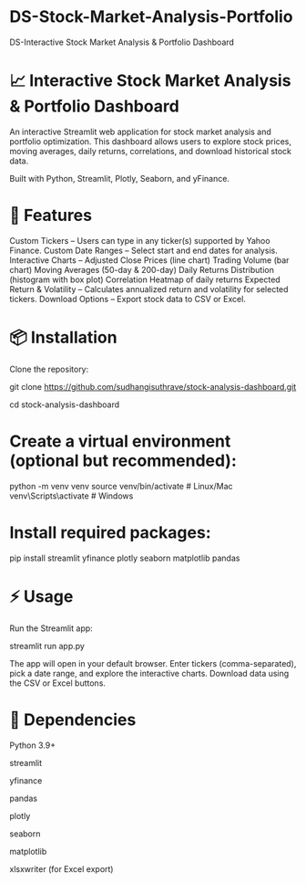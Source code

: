 # DS-Stock-Market-Analysis-Portfolio
DS-Interactive Stock Market Analysis &amp; Portfolio Dashboard

# 📈 Interactive Stock Market Analysis & Portfolio Dashboard

An interactive Streamlit web application for stock market analysis and portfolio optimization. This dashboard allows users to explore stock prices, moving averages, daily returns, correlations, and download historical stock data.

Built with Python, Streamlit, Plotly, Seaborn, and yFinance.

# 🚀 Features

Custom Tickers – Users can type in any ticker(s) supported by Yahoo Finance.
Custom Date Ranges – Select start and end dates for analysis.
Interactive Charts –
  Adjusted Close Prices (line chart)
  Trading Volume (bar chart)
  Moving Averages (50-day & 200-day)
  Daily Returns Distribution (histogram with box plot)
  Correlation Heatmap of daily returns
Expected Return & Volatility – Calculates annualized return and volatility for selected tickers.
Download Options – Export stock data to CSV or Excel.


# 📦 Installation

Clone the repository:

git clone https://github.com/sudhangisuthrave/stock-analysis-dashboard.git

cd stock-analysis-dashboard


# Create a virtual environment (optional but recommended):

python -m venv venv
source venv/bin/activate   # Linux/Mac
venv\Scripts\activate      # Windows


# Install required packages:

pip install streamlit yfinance plotly seaborn matplotlib pandas

# ⚡ Usage

Run the Streamlit app:

streamlit run app.py


The app will open in your default browser.
Enter tickers (comma-separated), pick a date range, and explore the interactive charts.
Download data using the CSV or Excel buttons.


# 🔧 Dependencies

Python 3.9+

streamlit

yfinance

pandas

plotly

seaborn

matplotlib

xlsxwriter (for Excel export)
